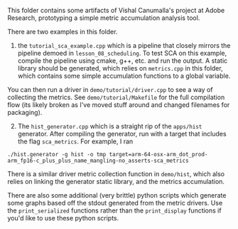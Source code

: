 This folder contains some artifacts of Vishal Canumalla's
project at Adobe Research, prototyping a simple
metric accumulation analysis tool.

There are two examples in this folder.

1. the `tutorial_sca_example.cpp` which is a pipeline that 
closely mirrors the pipeline demoed in `lesson_08_scheduling`.
To test SCA on this example, compile the pipeline using
cmake, g++, etc. and run the output. A static library should
be generated, which relies on `metrics.cpp` in this folder,
which contains some simple accumulation functions to a global variable.

You can then run a driver in `demo/tutorial/driver.cpp`
to see a way of collecting the metrics. See `demo/tutorial/Makefile`
for the full compilation flow (its likely broken as I've moved
stuff around and changed filenames for packaging).

2. The `hist_generator.cpp` which is a straight rip of the
`apps/hist` generator. After compiling the generator, run
with a target that includes the flag `sca_metrics`. For example,
I ran
```
./hist.generator -g hist -o tmp target=arm-64-osx-arm_dot_prod-arm_fp16-c_plus_plus_name_mangling-no_asserts-sca_metrics
```

There is a similar driver metric collection function in `demo/hist`, which also relies on
linking the generator static library, and the metrics accumulation.

There are also some additional (very brittle) python scripts
which generate some graphs based off the stdout generated
from the metric drivers. Use the `print_serialized` functions
rather than the `print_display` functions if you'd 
like to use these python scripts.